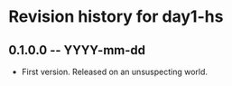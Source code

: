 # Revision history for day1-hs

## 0.1.0.0 -- YYYY-mm-dd

* First version. Released on an unsuspecting world.
